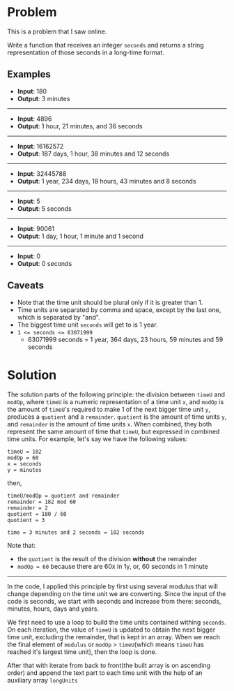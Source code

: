 # Problem
This is a problem that I saw online. 

Write a function that receives an integer `seconds` and returns a string representation of those seconds in a long-time format. 

## Examples
- **Input**: 180
- **Output**: 3 minutes
---
- **Input**: 4896
- **Output**: 1 hour, 21 minutes, and 36 seconds
---
- **Input**: 16162572
- **Output**: 187 days, 1 hour, 38 minutes and 12 seconds
---
- **Input**: 32445788
- **Output**: 1 year, 234 days, 18 hours, 43 minutes and 8 seconds
---
- **Input**: 5
- **Output**: 5 seconds
---
- **Input**: 90061
- **Output**: 1 day, 1 hour, 1 minute and 1 second
- ---
- **Input**: 0
- **Output**: 0 seconds

## Caveats
- Note that the time unit should be plural only if it is greater than 1.
- Time units are separated by comma and space, except by the last one, which is separated by "and".
- The biggest time unit `seconds` will get to is 1 year.  
- `1 <= seconds <= 63071999`
  - 63071999 seconds = 1 year, 364 days, 23 hours, 59 minutes and 59 seconds

# Solution
The solution parts of the following principle: the division between `timeU` and `modOp`, where `timeU` is a numeric representation of a time unit `x`, and `modOp` is the amount of `timeU`'s required to make 1 of the next bigger time unit `y`, produces a `quotient` and a `remainder`. `quotient` is the amount of time units `y`, and `remainder` is the amount of time units `x`. When combined, they both represent the same amount of time that `timeU`, but expressed in combined time units. For example, let's say we have the following values:
    
    timeU = 182
    modOp = 60
    x = seconds
    y = minutes
then, 
    
    timeU/modOp = quotient and remainder
    remainder = 182 mod 60
    remainder = 2
    quotient = 180 / 60
    quotient = 3

    time = 3 minutes and 2 seconds = 182 seconds
Note that: 
- the `quotient` is the result of the division **without** the remainder
- `modOp = 60` because there are 60x in 1y, or, 60 seconds in 1 minute 

----
In the code, I applied this principle by first using several modulus that will change depending on the time unit we are converting. Since the input of the code is seconds, we start with seconds and increase from there: seconds, minutes, hours, days and years. 

We first need to use a loop to build the time units contained withing `seconds`. On each iteration, the value of `timeU` is updated to obtain the next bigger time unit, excluding the remainder, that is kept in an array. When we reach the final element of `modulus` or `modOp` > `timeU`(which means `timeU` has reached it's largest time unit), then the loop is done.

After that with iterate from back to front(the built array is on ascending order) and append the text part to each time unit with the help of an auxiliary array `longUnits`